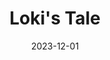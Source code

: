---
title: "Loki's Tale"
tags: "card"
date: "2023-12-01"

cardItem:
    title: Loki's Tale
    role: Gameplay/System/UI programmer   
    summaryOne: A Pong roguelike, with the theme of Nordic mythology. Made during my high school engineering schooling.
    summaryTwo: Worked on the game's UI design and implementation, Upgrade system, and combat mechanics.
    url: projects/lokis-tale/
    urlText:   
    imageUrl: project_img/Lokis_Tale.png
    startDate: "2023/12"
    endDate: "2024/1"
    peopleAmount: 3
    timeWorked: 5 weeks
    engine: Godot

---